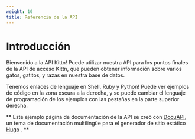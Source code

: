 ```yaml
---
weight: 10
title: Referencia de la API
---
```


# Introducción

Bienvenido a la API Kittn! Puede utilizar nuestra API para los puntos finales de la API de acceso Kittn, que pueden obtener información sobre varios gatos, gatitos, y razas en nuestra base de datos.

Tenemos enlaces de lenguaje en Shell, Ruby y Python! Puede ver ejemplos de código en la zona oscura a la derecha, y se puede cambiar el lenguaje de programación de los ejemplos con las pestañas en la parte superior derecha.

** Este ejemplo página de documentación de la API se creó con [DocuAPI](https://github.com/bep/docuapi/), un tema de documentación multilingüe para el generador de sitio estático [Hugo](http://gohugo.io/) . **

